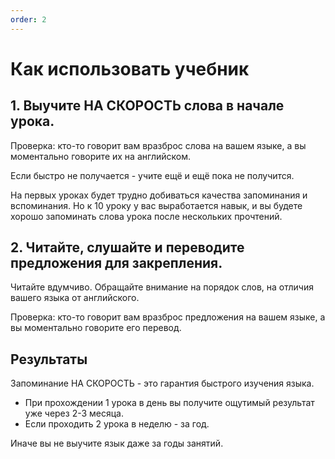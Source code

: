 ```yaml
---
order: 2
---
```


# Как использовать учебник

## 1. Выучите **НА СКОРОСТЬ** слова в начале урока.

Проверка: кто-то говорит вам вразброс слова на вашем языке, а вы моментально говорите их на английском.

Если быстро не получается - учите ещё и ещё пока не получится.

На первых уроках будет трудно добиваться качества запоминания и вспоминания. Но к 10 уроку у вас выработается навык, и вы будете хорошо запоминать слова урока после нескольких прочтений.

## 2. Читайте, слушайте и переводите предложения для закрепления.

Читайте вдумчиво. Обращайте внимание на порядок слов, на отличия вашего языка от английского.

Проверка: кто-то говорит вам вразброс предложения на вашем языке, а вы моментально говорите его перевод.

## Результаты

Запоминание НА СКОРОСТЬ - это гарантия быстрого изучения языка.

- При прохождении 1 урока в день вы получите ощутимый результат уже через 2-3 месяца.
- Если проходить 2 урока в неделю - за год.

Иначе вы не выучите язык даже за годы занятий.
